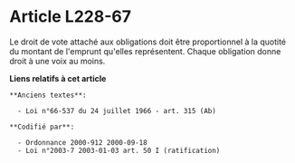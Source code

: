 # Article L228-67

Le droit de vote attaché aux obligations doit être proportionnel à la quotité du montant de l'emprunt qu'elles représentent.
Chaque obligation donne droit à une voix au moins.

**Liens relatifs à cet article**

	**Anciens textes**:

	  - Loi n°66-537 du 24 juillet 1966 - art. 315 (Ab)

	**Codifié par**:

	  - Ordonnance 2000-912 2000-09-18
	  - Loi n°2003-7 2003-01-03 art. 50 I (ratification)

